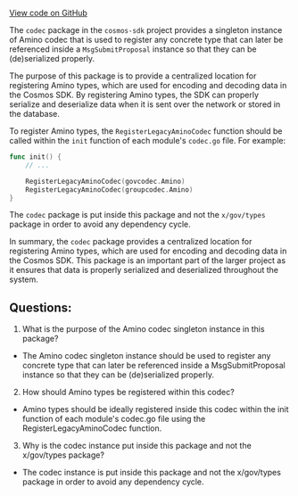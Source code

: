 [View code on GitHub](https://github.com/cosmos/cosmos-sdk.git/x/group/codec/doc.go)

The `codec` package in the `cosmos-sdk` project provides a singleton instance of Amino codec that is used to register any concrete type that can later be referenced inside a `MsgSubmitProposal` instance so that they can be (de)serialized properly. 

The purpose of this package is to provide a centralized location for registering Amino types, which are used for encoding and decoding data in the Cosmos SDK. By registering Amino types, the SDK can properly serialize and deserialize data when it is sent over the network or stored in the database.

To register Amino types, the `RegisterLegacyAminoCodec` function should be called within the `init` function of each module's `codec.go` file. For example:

```go
func init() {
    // ...

    RegisterLegacyAminoCodec(govcodec.Amino)
    RegisterLegacyAminoCodec(groupcodec.Amino)
}
```

The `codec` package is put inside this package and not the `x/gov/types` package in order to avoid any dependency cycle.

In summary, the `codec` package provides a centralized location for registering Amino types, which are used for encoding and decoding data in the Cosmos SDK. This package is an important part of the larger project as it ensures that data is properly serialized and deserialized throughout the system.
## Questions: 
 1. What is the purpose of the Amino codec singleton instance in this package?
- The Amino codec singleton instance should be used to register any concrete type that can later be referenced inside a MsgSubmitProposal instance so that they can be (de)serialized properly.

2. How should Amino types be registered within this codec?
- Amino types should be ideally registered inside this codec within the init function of each module's codec.go file using the RegisterLegacyAminoCodec function.

3. Why is the codec instance put inside this package and not the x/gov/types package?
- The codec instance is put inside this package and not the x/gov/types package in order to avoid any dependency cycle.